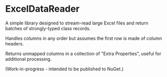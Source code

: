 # ExcelDataReader

A simple library designed to stream-read large Excel files and return batches of strongly-typed class records.

Handles columns in any order but assumes the first row is made of column headers.

Returns unmapped columns in a collection of "Extra Properties", useful for additional processing.

(Work-in-progress - intended to be published to NuGet.)